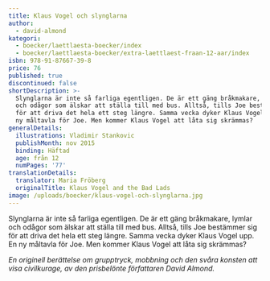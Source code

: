 ```yaml
---
title: Klaus Vogel och slynglarna
author:
  - david-almond
kategori:
  - boecker/laettlaesta-boecker/index
  - boecker/laettlaesta-boecker/extra-laettlaest-fraan-12-aar/index
isbn: 978-91-87667-39-8
price: 76
published: true
discontinued: false
shortDescription: >-
  Slynglarna är inte så farliga egentligen. De är ett gäng bråkmakare, lymlar
  och odågor som älskar att ställa till med bus. Alltså, tills Joe bestämmer sig
  för att driva det hela ett steg längre. Samma vecka dyker Klaus Vogel upp. En
  ny måltavla för Joe. Men kommer Klaus Vogel att låta sig skrämmas?
generalDetails:
  illustrations: Vladimir Stankovic
  publishMonth: nov 2015
  binding: Häftad
  age: från 12
  numPages: '77'
translationDetails:
  translator: Maria Fröberg
  originalTitle: Klaus Vogel and the Bad Lads
image: /uploads/boecker/klaus-vogel-och-slynglarna.jpg
---
```

Slynglarna är inte så farliga egentligen. De är ett gäng bråkmakare, lymlar och odågor som älskar att ställa till med bus. Alltså, tills Joe bestämmer sig för att driva det hela ett steg längre. Samma vecka dyker Klaus Vogel upp. En ny måltavla för Joe. Men kommer Klaus Vogel att låta sig skrämmas?

_En originell berättelse om grupptryck, mobbning och den svåra konsten att visa civilkurage, av den prisbelönte författaren David Almond._
